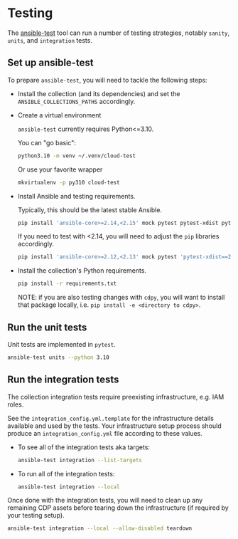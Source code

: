 # Testing

The [ansible-test](https://docs.ansible.com/ansible/latest/dev_guide/developing_collections_testing.html#testing-collections) tool can run a number of testing strategies, notably `sanity`, `units`, and `integration` tests. 

## Set up ansible-test

To prepare `ansible-test`, you will need to tackle the following steps:

- Install the collection (and its dependencies) and set the `ANSIBLE_COLLECTIONS_PATHS` accordingly.
- Create a virtual environment

  `ansible-test` currently requires Python<=3.10.

  You can "go basic":
  ```bash
  python3.10 -m venv ~/.venv/cloud-test
  ```

  Or use your favorite wrapper
  ```bash
  mkvirtualenv -p py310 cloud-test
  ```
- Install Ansible and testing requirements.
  
  Typically, this should be the latest stable Ansible.
  ```bash
  pip install 'ansible-core>=2.14,<2.15' mock pytest pytest-xdist pytest-mock pytest-forked
  ```
  If you need to test with <2.14, you will need to adjust the `pip` libraries accordingly.
  ```bash
  pip install 'ansible-core>=2.12,<2.13' mock pytest 'pytest-xdist==2.5.0' pytest-mock pytest-forked
  ```
- Install the collection's Python requirements.
  ```bash
  pip install -r requirements.txt
  ```
  NOTE: if you are also testing changes with `cdpy`, you will want to install that package locally, i.e. `pip install -e <directory to cdpy>`.

## Run the unit tests

Unit tests are implemented in `pytest`.

```bash
ansible-test units --python 3.10
```

## Run the integration tests

The collection integration tests require preexisting infrastructure, e.g. IAM roles.

See the `integration_config.yml.template` for the infrastructure details available and used by the tests. Your infrastructure setup process should produce an `integration_config.yml` file according to these values.

- To see all of the integration tests aka targets:
  ```bash
  ansible-test integration --list-targets
  ```
- To run all of the integration tests:
  ```bash
  ansible-test integration --local
  ```

Once done with the integration tests, you will need to clean up any remaining CDP assets before tearing down the infrastructure (if required by your testing setup).
```bash
ansible-test integration --local --allow-disabled teardown
```
